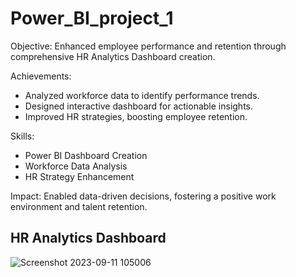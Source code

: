 # Power_BI_project_1

Objective: Enhanced employee performance and retention through comprehensive HR Analytics Dashboard creation.

Achievements:
* Analyzed workforce data to identify performance trends.
* Designed interactive dashboard for actionable insights.
* Improved HR strategies, boosting employee retention.

Skills:
* Power BI Dashboard Creation
* Workforce Data Analysis
* HR Strategy Enhancement

Impact: Enabled data-driven decisions, fostering a positive work environment and talent retention.


## HR Analytics Dashboard

![Screenshot 2023-09-11 105006](https://github.com/NavaneethShetty25/Power_BI_project_1/assets/137690434/0a1fb5ac-8884-4870-802b-5ffae549f3f8)
